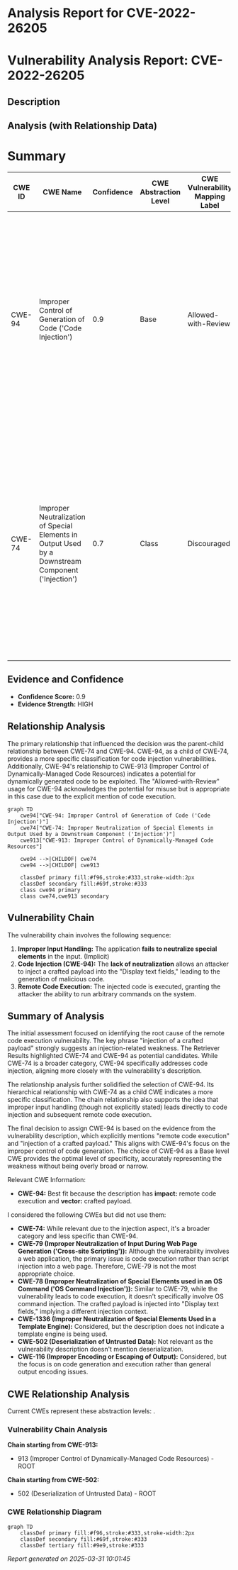 # Analysis Report for CVE-2022-26205

# Vulnerability Analysis Report: CVE-2022-26205

## Description



## Analysis (with Relationship Data)

# Summary
| CWE ID | CWE Name | Confidence | CWE Abstraction Level | CWE Vulnerability Mapping Label | CWE-Vulnerability Mapping Notes |
|---|---|---|---|---|---|
| CWE-94 | Improper Control of Generation of Code ('Code Injection') | 0.9 | Base | Allowed-with-Review | Primary CWE. The vulnerability allows attackers to execute arbitrary code via injection of a crafted payload, which aligns with the CWE's focus on improper neutralization of special elements that could modify the syntax or behavior of the intended code segment. |
| CWE-74 | Improper Neutralization of Special Elements in Output Used by a Downstream Component ('Injection') | 0.7 | Class | Discouraged | Secondary Candidate. The vulnerability involves the injection of a crafted payload, suggesting a failure to neutralize special elements in output used by a downstream component. However, CWE-94 is more specific to code injection, making it the primary choice. |

## Evidence and Confidence

*   **Confidence Score:** 0.9
*   **Evidence Strength:** HIGH

## Relationship Analysis
The primary relationship that influenced the decision was the parent-child relationship between CWE-74 and CWE-94. CWE-94, as a child of CWE-74, provides a more specific classification for code injection vulnerabilities. Additionally, CWE-94's relationship to CWE-913 (Improper Control of Dynamically-Managed Code Resources) indicates a potential for dynamically generated code to be exploited. The "Allowed-with-Review" usage for CWE-94 acknowledges the potential for misuse but is appropriate in this case due to the explicit mention of code execution.

```mermaid
graph TD
    cwe94["CWE-94: Improper Control of Generation of Code ('Code Injection')"]
    cwe74["CWE-74: Improper Neutralization of Special Elements in Output Used by a Downstream Component ('Injection')"]
    cwe913["CWE-913: Improper Control of Dynamically-Managed Code Resources"]
    
    cwe94 -->|CHILDOF| cwe74
    cwe94 -->|CHILDOF| cwe913
    
    classDef primary fill:#f96,stroke:#333,stroke-width:2px
    classDef secondary fill:#69f,stroke:#333
    class cwe94 primary
    class cwe74,cwe913 secondary
```

## Vulnerability Chain
The vulnerability chain involves the following sequence:
  1. **Improper Input Handling:** The application **fails to neutralize special elements** in the input. (Implicit)
  2. **Code Injection (CWE-94):** The **lack of neutralization** allows an attacker to inject a crafted payload into the "Display text fields," leading to the generation of malicious code.
  3. **Remote Code Execution:** The injected code is executed, granting the attacker the ability to run arbitrary commands on the system.

## Summary of Analysis
The initial assessment focused on identifying the root cause of the remote code execution vulnerability. The key phrase "injection of a crafted payload" strongly suggests an injection-related weakness. The Retriever Results highlighted CWE-74 and CWE-94 as potential candidates. While CWE-74 is a broader category, CWE-94 specifically addresses code injection, aligning more closely with the vulnerability's description.

The relationship analysis further solidified the selection of CWE-94. Its hierarchical relationship with CWE-74 as a child CWE indicates a more specific classification. The chain relationship also supports the idea that improper input handling (though not explicitly stated) leads directly to code injection and subsequent remote code execution.

The final decision to assign CWE-94 is based on the evidence from the vulnerability description, which explicitly mentions "remote code execution" and "injection of a crafted payload." This aligns with CWE-94's focus on the improper control of code generation. The choice of CWE-94 as a Base level CWE provides the optimal level of specificity, accurately representing the weakness without being overly broad or narrow.

Relevant CWE Information:
-   **CWE-94:** Best fit because the description has **impact:** remote code execution and **vector:** crafted payload.

I considered the following CWEs but did not use them:
*   **CWE-74:** While relevant due to the injection aspect, it's a broader category and less specific than CWE-94.
*   **CWE-79 (Improper Neutralization of Input During Web Page Generation ('Cross-site Scripting')):** Although the vulnerability involves a web application, the primary issue is code execution rather than script injection into a web page. Therefore, CWE-79 is not the most appropriate choice.
*   **CWE-78 (Improper Neutralization of Special Elements used in an OS Command ('OS Command Injection')):** Similar to CWE-79, while the vulnerability leads to code execution, it doesn't specifically involve OS command injection. The crafted payload is injected into "Display text fields," implying a different injection context.
*   **CWE-1336 (Improper Neutralization of Special Elements Used in a Template Engine):** Considered, but the description does not indicate a template engine is being used.
*   **CWE-502 (Deserialization of Untrusted Data):** Not relevant as the vulnerability description doesn't mention deserialization.
*   **CWE-116 (Improper Encoding or Escaping of Output):** Considered, but the focus is on code generation and execution rather than general output encoding issues.


## CWE Relationship Analysis

Current CWEs represent these abstraction levels: .


### Vulnerability Chain Analysis

**Chain starting from CWE-913:**
- 913 (Improper Control of Dynamically-Managed Code Resources) - ROOT


**Chain starting from CWE-502:**
- 502 (Deserialization of Untrusted Data) - ROOT



### CWE Relationship Diagram

```mermaid
graph TD
    classDef primary fill:#f96,stroke:#333,stroke-width:2px
    classDef secondary fill:#69f,stroke:#333
    classDef tertiary fill:#9e9,stroke:#333
```



*Report generated on 2025-03-31 10:01:45*

